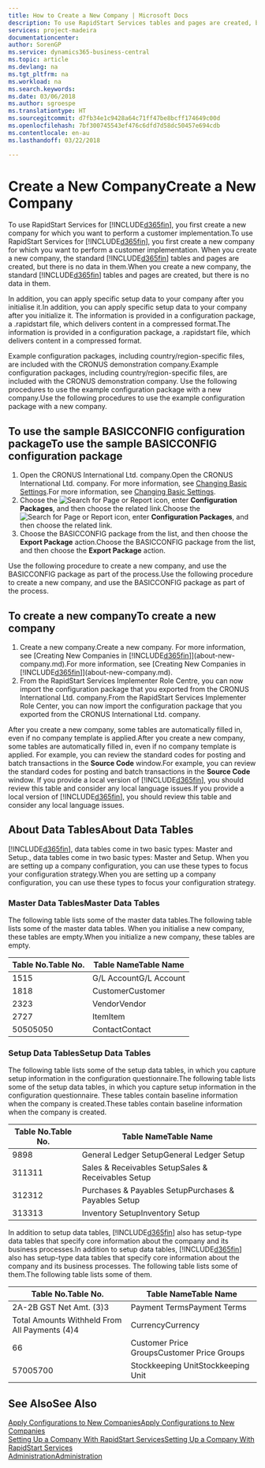 ```yaml
---
title: How to Create a New Company | Microsoft Docs
description: To use RapidStart Services tables and pages are created, but there is no data in them.
services: project-madeira
documentationcenter: 
author: SorenGP
ms.service: dynamics365-business-central
ms.topic: article
ms.devlang: na
ms.tgt_pltfrm: na
ms.workload: na
ms.search.keywords: 
ms.date: 03/06/2018
ms.author: sgroespe
ms.translationtype: HT
ms.sourcegitcommit: d7fb34e1c9428a64c71ff47be8bcff174649c00d
ms.openlocfilehash: 7bf300745543ef476c6dfd7d58dc50457e694cdb
ms.contentlocale: en-au
ms.lasthandoff: 03/22/2018

---
```

# <a name="create-a-new-company"></a><span data-ttu-id="cb498-103">Create a New Company</span><span class="sxs-lookup"><span data-stu-id="cb498-103">Create a New Company</span></span>
<span data-ttu-id="cb498-104">To use RapidStart Services for [!INCLUDE[d365fin](includes/d365fin_md.md)], you first create a new company for which you want to perform a customer implementation.</span><span class="sxs-lookup"><span data-stu-id="cb498-104">To use RapidStart Services for [!INCLUDE[d365fin](includes/d365fin_md.md)], you first create a new company for which you want to perform a customer implementation.</span></span> <span data-ttu-id="cb498-105">When you create a new company, the standard [!INCLUDE[d365fin](includes/d365fin_md.md)] tables and pages are created, but there is no data in them.</span><span class="sxs-lookup"><span data-stu-id="cb498-105">When you create a new company, the standard [!INCLUDE[d365fin](includes/d365fin_md.md)] tables and pages are created, but there is no data in them.</span></span>

<span data-ttu-id="cb498-106">In addition, you can apply specific setup data to your company after you initialise it.</span><span class="sxs-lookup"><span data-stu-id="cb498-106">In addition, you can apply specific setup data to your company after you initialize it.</span></span> <span data-ttu-id="cb498-107">The information is provided in a configuration package, a .rapidstart file, which delivers content in a compressed format.</span><span class="sxs-lookup"><span data-stu-id="cb498-107">The information is provided in a configuration package, a .rapidstart file, which delivers content in a compressed format.</span></span>  

<span data-ttu-id="cb498-108">Example configuration packages, including country/region-specific files, are included with the CRONUS demonstration company.</span><span class="sxs-lookup"><span data-stu-id="cb498-108">Example configuration packages, including country/region-specific files, are included with the CRONUS demonstration company.</span></span> <span data-ttu-id="cb498-109">Use the following procedures to use the example configuration package with a new company.</span><span class="sxs-lookup"><span data-stu-id="cb498-109">Use the following procedures to use the example configuration package with a new company.</span></span>  

## <a name="to-use-the-sample-basicconfig-configuration-package"></a><span data-ttu-id="cb498-110">To use the sample BASICCONFIG configuration package</span><span class="sxs-lookup"><span data-stu-id="cb498-110">To use the sample BASICCONFIG configuration package</span></span>  
1. <span data-ttu-id="cb498-111">Open the CRONUS International Ltd. company.</span><span class="sxs-lookup"><span data-stu-id="cb498-111">Open the CRONUS International Ltd. company.</span></span> <span data-ttu-id="cb498-112">For more information, see [Changing Basic Settings](ui-change-basic-settings.md).</span><span class="sxs-lookup"><span data-stu-id="cb498-112">For more information, see [Changing Basic Settings](ui-change-basic-settings.md).</span></span>
2. <span data-ttu-id="cb498-113">Choose the ![Search for Page or Report](media/ui-search/search_small.png "Search for Page or Report icon") icon, enter **Configuration Packages**, and then choose the related link.</span><span class="sxs-lookup"><span data-stu-id="cb498-113">Choose the ![Search for Page or Report](media/ui-search/search_small.png "Search for Page or Report icon") icon, enter **Configuration Packages**, and then choose the related link.</span></span>  
3. <span data-ttu-id="cb498-114">Choose the BASICCONFIG package from the list, and then choose the **Export Package** action.</span><span class="sxs-lookup"><span data-stu-id="cb498-114">Choose the BASICCONFIG package from the list, and then choose the **Export Package** action.</span></span>  

<span data-ttu-id="cb498-115">Use the following procedure to create a new company, and use the BASICCONFIG package as part of the process.</span><span class="sxs-lookup"><span data-stu-id="cb498-115">Use the following procedure to create a new company, and use the BASICCONFIG package as part of the process.</span></span>  

## <a name="to-create-a-new-company"></a><span data-ttu-id="cb498-116">To create a new company</span><span class="sxs-lookup"><span data-stu-id="cb498-116">To create a new company</span></span>  
1. <span data-ttu-id="cb498-117">Create a new company.</span><span class="sxs-lookup"><span data-stu-id="cb498-117">Create a new company.</span></span> <span data-ttu-id="cb498-118">For more information, see [Creating New Companies in [!INCLUDE[d365fin](includes/d365fin_md.md)]](about-new-company.md).</span><span class="sxs-lookup"><span data-stu-id="cb498-118">For more information, see [Creating New Companies in [!INCLUDE[d365fin](includes/d365fin_md.md)]](about-new-company.md).</span></span>
2. <span data-ttu-id="cb498-119">From the RapidStart Services Implementer Role Centre, you can now import the configuration package that you exported from the CRONUS International Ltd. company.</span><span class="sxs-lookup"><span data-stu-id="cb498-119">From the RapidStart Services Implementer Role Center, you can now import the configuration package that you exported from the CRONUS International Ltd. company.</span></span>

<span data-ttu-id="cb498-120">After you create a new company, some tables are automatically filled in, even if no company template is applied.</span><span class="sxs-lookup"><span data-stu-id="cb498-120">After you create a new company, some tables are automatically filled in, even if no company template is applied.</span></span> <span data-ttu-id="cb498-121">For example, you can review the standard codes for posting and batch transactions in the **Source Code** window.</span><span class="sxs-lookup"><span data-stu-id="cb498-121">For example, you can review the standard codes for posting and batch transactions in the **Source Code** window.</span></span> <span data-ttu-id="cb498-122">If you provide a local version of [!INCLUDE[d365fin](includes/d365fin_md.md)], you should review this table and consider any local language issues.</span><span class="sxs-lookup"><span data-stu-id="cb498-122">If you provide a local version of [!INCLUDE[d365fin](includes/d365fin_md.md)], you should review this table and consider any local language issues.</span></span>

## <a name="about-data-tables"></a><span data-ttu-id="cb498-123">About Data Tables</span><span class="sxs-lookup"><span data-stu-id="cb498-123">About Data Tables</span></span>
[!INCLUDE[d365fin](includes/d365fin_md.md)]<span data-ttu-id="cb498-124">, data tables come in two basic types: Master and Setup.</span><span class="sxs-lookup"><span data-stu-id="cb498-124">, data tables come in two basic types: Master and Setup.</span></span> <span data-ttu-id="cb498-125">When you are setting up a company configuration, you can use these types to focus your configuration strategy.</span><span class="sxs-lookup"><span data-stu-id="cb498-125">When you are setting up a company configuration, you can use these types to focus your configuration strategy.</span></span>  

### <a name="master-data-tables"></a><span data-ttu-id="cb498-126">Master Data Tables</span><span class="sxs-lookup"><span data-stu-id="cb498-126">Master Data Tables</span></span>  
<span data-ttu-id="cb498-127">The following table lists some of the master data tables.</span><span class="sxs-lookup"><span data-stu-id="cb498-127">The following table lists some of the master data tables.</span></span> <span data-ttu-id="cb498-128">When you initialise a new company, these tables are empty.</span><span class="sxs-lookup"><span data-stu-id="cb498-128">When you initialize a new company, these tables are empty.</span></span>  

|<span data-ttu-id="cb498-129">Table No.</span><span class="sxs-lookup"><span data-stu-id="cb498-129">Table No.</span></span>|<span data-ttu-id="cb498-130">Table Name</span><span class="sxs-lookup"><span data-stu-id="cb498-130">Table Name</span></span>|  
|-------------------|--------------------|  
|<span data-ttu-id="cb498-131">15</span><span class="sxs-lookup"><span data-stu-id="cb498-131">15</span></span>|<span data-ttu-id="cb498-132">G/L Account</span><span class="sxs-lookup"><span data-stu-id="cb498-132">G/L Account</span></span>|  
|<span data-ttu-id="cb498-133">18</span><span class="sxs-lookup"><span data-stu-id="cb498-133">18</span></span>|<span data-ttu-id="cb498-134">Customer</span><span class="sxs-lookup"><span data-stu-id="cb498-134">Customer</span></span>|  
|<span data-ttu-id="cb498-135">23</span><span class="sxs-lookup"><span data-stu-id="cb498-135">23</span></span>|<span data-ttu-id="cb498-136">Vendor</span><span class="sxs-lookup"><span data-stu-id="cb498-136">Vendor</span></span>|  
|<span data-ttu-id="cb498-137">27</span><span class="sxs-lookup"><span data-stu-id="cb498-137">27</span></span>|<span data-ttu-id="cb498-138">Item</span><span class="sxs-lookup"><span data-stu-id="cb498-138">Item</span></span>|  
|<span data-ttu-id="cb498-139">5050</span><span class="sxs-lookup"><span data-stu-id="cb498-139">5050</span></span>|<span data-ttu-id="cb498-140">Contact</span><span class="sxs-lookup"><span data-stu-id="cb498-140">Contact</span></span>|  

### <a name="setup-data-tables"></a><span data-ttu-id="cb498-141">Setup Data Tables</span><span class="sxs-lookup"><span data-stu-id="cb498-141">Setup Data Tables</span></span>  
<span data-ttu-id="cb498-142">The following table lists some of the setup data tables, in which you capture setup information in the configuration questionnaire.</span><span class="sxs-lookup"><span data-stu-id="cb498-142">The following table lists some of the setup data tables, in which you capture setup information in the configuration questionnaire.</span></span> <span data-ttu-id="cb498-143">These tables contain baseline information when the company is created.</span><span class="sxs-lookup"><span data-stu-id="cb498-143">These tables contain baseline information when the company is created.</span></span>  

|<span data-ttu-id="cb498-144">Table No.</span><span class="sxs-lookup"><span data-stu-id="cb498-144">Table No.</span></span>|<span data-ttu-id="cb498-145">Table Name</span><span class="sxs-lookup"><span data-stu-id="cb498-145">Table Name</span></span>|  
|-------------------|--------------------|  
|<span data-ttu-id="cb498-146">98</span><span class="sxs-lookup"><span data-stu-id="cb498-146">98</span></span>|<span data-ttu-id="cb498-147">General Ledger Setup</span><span class="sxs-lookup"><span data-stu-id="cb498-147">General Ledger Setup</span></span>|  
|<span data-ttu-id="cb498-148">311</span><span class="sxs-lookup"><span data-stu-id="cb498-148">311</span></span>|<span data-ttu-id="cb498-149">Sales & Receivables Setup</span><span class="sxs-lookup"><span data-stu-id="cb498-149">Sales & Receivables Setup</span></span>|  
|<span data-ttu-id="cb498-150">312</span><span class="sxs-lookup"><span data-stu-id="cb498-150">312</span></span>|<span data-ttu-id="cb498-151">Purchases & Payables Setup</span><span class="sxs-lookup"><span data-stu-id="cb498-151">Purchases & Payables Setup</span></span>|  
|<span data-ttu-id="cb498-152">313</span><span class="sxs-lookup"><span data-stu-id="cb498-152">313</span></span>|<span data-ttu-id="cb498-153">Inventory Setup</span><span class="sxs-lookup"><span data-stu-id="cb498-153">Inventory Setup</span></span>|  

<span data-ttu-id="cb498-154">In addition to setup data tables, [!INCLUDE[d365fin](includes/d365fin_md.md)] also has setup-type data tables that specify core information about the company and its business processes.</span><span class="sxs-lookup"><span data-stu-id="cb498-154">In addition to setup data tables, [!INCLUDE[d365fin](includes/d365fin_md.md)] also has setup-type data tables that specify core information about the company and its business processes.</span></span> <span data-ttu-id="cb498-155">The following table lists some of them.</span><span class="sxs-lookup"><span data-stu-id="cb498-155">The following table lists some of them.</span></span>  

|<span data-ttu-id="cb498-156">Table No.</span><span class="sxs-lookup"><span data-stu-id="cb498-156">Table No.</span></span>|<span data-ttu-id="cb498-157">Table Name</span><span class="sxs-lookup"><span data-stu-id="cb498-157">Table Name</span></span>|  
|-------------------|--------------------|  
|<span data-ttu-id="cb498-158">2A-2B GST Net Amt. (3)</span><span class="sxs-lookup"><span data-stu-id="cb498-158">3</span></span>|<span data-ttu-id="cb498-159">Payment Terms</span><span class="sxs-lookup"><span data-stu-id="cb498-159">Payment Terms</span></span>|  
|<span data-ttu-id="cb498-160">Total Amounts Withheld From All Payments (4)</span><span class="sxs-lookup"><span data-stu-id="cb498-160">4</span></span>|<span data-ttu-id="cb498-161">Currency</span><span class="sxs-lookup"><span data-stu-id="cb498-161">Currency</span></span>|  
|<span data-ttu-id="cb498-162">6</span><span class="sxs-lookup"><span data-stu-id="cb498-162">6</span></span>|<span data-ttu-id="cb498-163">Customer Price Groups</span><span class="sxs-lookup"><span data-stu-id="cb498-163">Customer Price Groups</span></span>|  
|<span data-ttu-id="cb498-164">5700</span><span class="sxs-lookup"><span data-stu-id="cb498-164">5700</span></span>|<span data-ttu-id="cb498-165">Stockkeeping Unit</span><span class="sxs-lookup"><span data-stu-id="cb498-165">Stockkeeping Unit</span></span>|

  

## <a name="see-also"></a><span data-ttu-id="cb498-166">See Also</span><span class="sxs-lookup"><span data-stu-id="cb498-166">See Also</span></span>  
[<span data-ttu-id="cb498-167">Apply Configurations to New Companies</span><span class="sxs-lookup"><span data-stu-id="cb498-167">Apply Configurations to New Companies</span></span>](admin-apply-configuration-to-new-companies.md)  
[<span data-ttu-id="cb498-168">Setting Up a Company With RapidStart Services</span><span class="sxs-lookup"><span data-stu-id="cb498-168">Setting Up a Company With RapidStart Services</span></span>](admin-set-up-a-company-with-rapidstart.md)  
[<span data-ttu-id="cb498-169">Administration</span><span class="sxs-lookup"><span data-stu-id="cb498-169">Administration</span></span>](admin-setup-and-administration.md)

